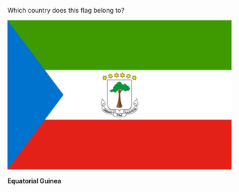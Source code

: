 Which country does this flag belong to?

![Flag of Equatorial Guinea](images/Flag_of_Equatorial_Guinea.svg)
<!--question-->
**Equatorial Guinea**